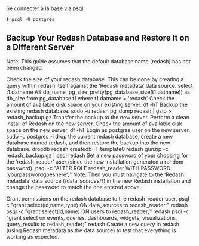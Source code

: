 # 
Se connecter à la base via psql

```
$ psql -U postgres
```

## Backup Your Redash Database and Restore It on a Different Server

Note: This guide assumes that the default database name (redash) has not been changed.

Check the size of your redash database. This can be done by creating a query within redash itself against the ‘Redash metadata’ data source.
select t1.datname AS db_name, pg_size_pretty(pg_database_size(t1.datname)) as db_size
from pg_database t1
where t1.datname = 'redash'
Check the amount of available disk space on your existing server.
df -hT
Backup the existing redash database.
sudo -u redash pg_dump redash | gzip > redash_backup.gz
Transfer the backup to the new server.
Perform a clean install of Redash on the new server.
Check the amount of available disk space on the new server.
df -hT
Login as postgres user on the new server.
sudo -u postgres -i
drop the current redash database, create a new database named redash, and then restore the backup into the new database.
dropdb redash
createdb -T template0 redash
gunzip -c redash_backup.gz | psql redash
Set a new password of your choosing for the ‘redash_reader’ user (since the new installation generated a random password).
psql -c "ALTER ROLE redash_reader WITH PASSWORD 'yourpasswordgoeshere';"
Note: Then you must navigate to the ‘Redash metadata’ data source (/data_sources/1) in the new Redash installation and change the password to match the one entered above.

Grant permissions on the redash database to the redash_reader user.
psql -c "grant select(id,name,type) ON data_sources to redash_reader;" redash
psql -c "grant select(id,name) ON users to redash_reader;" redash
psql -c "grant select on events, queries, dashboards, widgets, visualizations, query_results to redash_reader;" redash
Create a new query in redash (using Redash metadata as the data source) to test that everything is working as expected.
